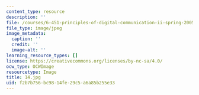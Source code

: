 ```yaml
---
content_type: resource
description: ''
file: /courses/6-451-principles-of-digital-communication-ii-spring-2005/f2b7b756bc9814fe29c5a6a85b255e33_14.jpg
file_type: image/jpeg
image_metadata:
  caption: ''
  credit: ''
  image-alt: ''
learning_resource_types: []
license: https://creativecommons.org/licenses/by-nc-sa/4.0/
ocw_type: OCWImage
resourcetype: Image
title: 14.jpg
uid: f2b7b756-bc98-14fe-29c5-a6a85b255e33
---
```

